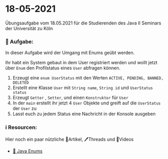 # 18-05-2021

Übungsaufgabe vom 18.05.2021 für die Studierenden des Java II Seminars der Universität zu Köln



### 📝 Aufgabe:

In dieser Aufgabe wird der Umgang mit Enums geübt werden.

Ihr habt ein System gebaut in dem User registriert werden und wollt jetzt über ```Enum``` den Profilstatus eines ```User``` abfragen können.

1. Erzeugt eine ```enum UserStatus``` mit den Werten ```ACTIVE, PENDING, BANNED, DELETED```
2. Erstellt eine Klasse ```User``` mit ```String name```, ```String id``` und ```UserStatus status ```
3. Erzeugt  ```Getter``` , ```Setter```, und einen ```Konstruktor``` für ```User```
4. In der ```main``` erstellt ihr jetzt 4 ```User``` Objekte und greift auf die ```UserStatus``` der ```User``` zu
5. Lasst euch zu jedem Status eine Nachricht in der Konsole ausgeben 



 


### ℹ️ Resourcen:
Hier noch ein paar nützliche 📃Artikel, 🖊️Threads und 🎥Videos

- [📃 Java Enums](https://www.w3schools.com/java/java_enums.asp)
